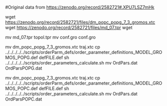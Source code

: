 #Original data from https://zenodo.org/record/2582721#.XPU7LSZ7mHk



wget  https://zenodo.org/record/2582721/files/dm_popc_popg_7_3_gromos.xtc
wget  https://zenodo.org/record/2582721/files/md_07.tpr
wget 

mv  md_07.tpr topol.tpr
mv  conf.gro conf.gro

mv  dm_popc_popg_7_3_gromos.xtc traj.xtc
cp  ../../../../../scripts/orderParm_defs/order_parameter_definitions_MODEL_GROMOS_POPG.def defFILE.def
sh ../../../../../scripts/order_parameters_calculate.sh
mv OrdPars.dat OrdParsPOPG.dat

mv  dm_popc_popg_7_3_gromos.xtc traj.xtc
cp  ../../../../../scripts/orderParm_defs/order_parameter_definitions_MODEL_GROMOS_POPC.def defFILE.def
sh ../../../../../scripts/order_parameters_calculate.sh
mv OrdPars.dat OrdParsPOPC.dat

